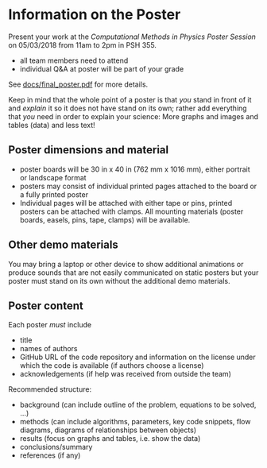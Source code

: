 # Information on the Poster

Present your work at the *Computational Methods in Physics Poster
Session* on 05/03/2018 from 11am to 2pm in PSH 355.

* all team members need to attend
* individual Q&A at poster will be part of your grade

See [docs/final_poster.pdf](../docs/final_poster.pdf) for more
details.

Keep in mind that the whole point of a poster is that *you* stand in
front of it and *explain* it so it does not have stand on its own;
rather add everything that *you* need in order to explain your
science: More graphs and images and tables (data) and less text!

## Poster dimensions and material

* poster boards will be 30 in x 40 in (762 mm x 1016 mm), either
  portrait or landscape format
* posters may consist of individual printed pages attached to the
  board or a fully printed poster
* Individual pages will be attached with either tape or pins, printed
  posters can be attached with clamps. All mounting materials (poster
  boards, easels, pins, tape, clamps) will be available.

## Other demo materials

You may bring a laptop or other device to show additional animations
or produce sounds that are not easily communicated on static posters
but your poster must stand on its own without the additional demo
materials.

## Poster content

Each poster *must* include

* title
* names of authors
* GitHub URL of the code repository and information on the license
  under which the code is available (if authors choose a license)
* acknowledgements (if help was received from outside the team)

Recommended structure:

* background (can include outline of the problem, equations to be solved, ...)
* methods (can include algorithms, parameters, key code snippets, flow
  diagrams, diagrams of relationships between objects)
* results (focus on graphs and tables, i.e. show the data)
* conclusions/summary
* references (if any)


